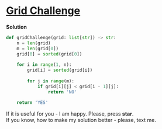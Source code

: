 # [Grid Challenge](https://www.hackerrank.com/challenges/grid-challenge)

**Solution**
```python
def gridChallenge(grid: list[str]) -> str:
    n = len(grid)
    m = len(grid[0])
    grid[0] = sorted(grid[0])
    
    for i in range(1, n):
        grid[i] = sorted(grid[i])
    
        for j in range(m):
            if grid[i][j] < grid[i - 1][j]:
                return 'NO'
    
    return 'YES'
```

If it is useful for you - I am happy. Please, press **star**.  
If you know, how to make my solution better - please, text me.
